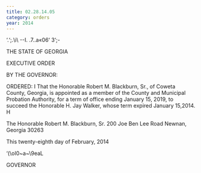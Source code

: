 ```yaml
---
title: 02.28.14.05
category: orders
year: 2014
---
```

 

‘.‘;.\i\ --I. .7..a«06‘ 3‘;-

THE STATE OF GEORGIA

EXECUTIVE ORDER

BY THE GOVERNOR:

ORDERED: I That the Honorable Robert M. Blackburn, Sr., of Coweta County,
Georgia, is appointed as a member of the County and Municipal
Probation Authority, for a term of office ending January 15, 2019,
to succeed the Honorable H. Jay Walker, whose term expired
January 15,2014. H

The Honorable Robert M. Blackburn, Sr.
200 Joe Ben Lee Road
Newnan, Georgia 30263

This twenty-eighth day of February, 2014

‘(\oI0~a~\9eaL

GOVERNOR

